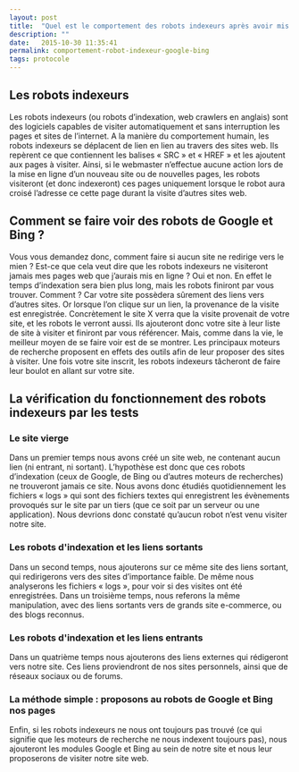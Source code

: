 ```yaml
---
layout: post
title:  "Quel est le comportement des robots indexeurs après avoir mis en ligne un site ou publié de nouvelles pages ?"
description: ""
date:   2015-10-30 11:35:41
permalink: comportement-robot-indexeur-google-bing
tags: protocole
---
```

<h2>Les robots indexeurs</h2>
<p> 
Les robots indexeurs (ou robots d’indexation, web crawlers en anglais) sont des logiciels capables de visiter automatiquement et sans interruption les pages et sites de l’internet.
A la manière du comportement humain, les robots indexeurs se déplacent de lien en lien au travers des sites web. Ils repèrent ce que contiennent les balises « SRC » et « HREF » et les ajoutent aux pages à visiter.
Ainsi, si le webmaster n’effectue aucune action lors de la mise en ligne d’un nouveau site ou de nouvelles pages, les robots visiteront (et donc indexeront) ces pages uniquement lorsque le robot aura croisé l’adresse ce cette page durant la visite d’autres sites web.

</p>

   <h2>Comment se faire voir des robots de Google et Bing ?</h2>
<p>
Vous vous demandez donc, comment faire si aucun site ne redirige vers le mien ? Est-ce que cela veut dire que les robots indexeurs ne visiteront jamais mes pages web que j’aurais mis en ligne ? 
Oui et non. En effet le temps d’indexation sera bien plus long, mais les robots finiront par vous trouver. Comment ? Car votre site possèdera sûrement des liens vers d’autres sites. Or lorsque l’on clique sur un lien, la provenance de la visite est enregistrée. Concrètement le site X verra que la visite provenait de votre site, et les robots le verront aussi. Ils ajouteront donc votre site à leur liste de site à visiter et finiront par vous référencer.
Mais, comme dans la vie, le meilleur moyen de se faire voir est de se montrer. Les principaux moteurs de recherche proposent en effets des outils afin de leur proposer des sites à visiter. Une fois votre site inscrit, les robots indexeurs tâcheront de faire leur boulot en allant sur votre site.

</p>

   <h2>La vérification du fonctionnement des robots indexeurs par les tests</h2>
<p>
  <h3>Le site vierge</h3>
Dans un premier temps nous avons créé un site web, ne contenant aucun lien (ni entrant, ni sortant). L’hypothèse est donc que ces robots d’indexation (ceux de Google, de Bing ou d’autres moteurs de recherches) ne trouveront jamais ce site. Nous avons donc étudiés quotidiennement les fichiers « logs » qui sont des fichiers textes qui enregistrent les évènements provoqués sur le site par un tiers (que ce soit par un serveur ou une application). Nous devrions donc constaté qu’aucun robot n’est venu visiter notre site.
<h3>Les robots d'indexation et les liens sortants</h3>
Dans un second temps, nous ajouterons sur ce même site des liens sortant, qui redirigerons vers des sites d’importance faible. De même nous analyserons les fichiers « logs », pour voir si des visites ont été enregistrées. Dans un troisième temps, nous referons la même manipulation, avec des liens sortants vers de grands site e-commerce, ou des blogs reconnus.
<h3>Les robots d'indexation et les liens entrants</h3>
Dans un quatrième temps nous ajouterons des liens externes qui rédigeront vers notre site. Ces liens proviendront de nos sites personnels, ainsi que de réseaux sociaux ou de forums. 
<h3>La méthode simple : proposons au robots de Google et Bing nos pages</h3>

Enfin, si les robots indexeurs ne nous ont toujours pas trouvé (ce qui signifie que les moteurs de recherche ne nous indexent toujours pas), nous ajouteront les modules Google et Bing au sein de notre site et nous leur proposerons de visiter notre site web.

</p>
